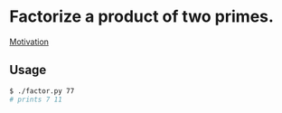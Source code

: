 # Factorize a product of two primes.

[Motivation](https://www.google.com/url?sa=t&rct=j&q=&esrc=s&source=web&cd=&cad=rja&uact=8&ved=2ahUKEwjbntWOtvj9AhWYlIkEHbSNCHgQtwJ6BAgLEAI&url=https%3A%2F%2Fwww.youtube.com%2Fwatch%3Fv%3D-UrdExQW0cs&usg=AOvVaw336A7jY5wQbitjLEFyGP_g)

## Usage

```sh
$ ./factor.py 77 
# prints 7 11
```

